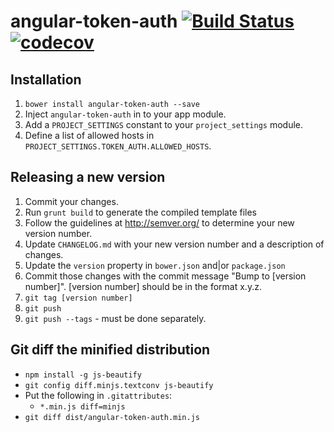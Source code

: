 # angular-token-auth [![Build Status](https://travis-ci.org/incuna/angular-token-auth.svg?branch=master)](https://travis-ci.org/incuna/angular-token-auth) [![codecov](https://codecov.io/gh/incuna/angular-token-auth/branch/master/graph/badge.svg)](https://codecov.io/gh/incuna/angular-token-auth)

## Installation
1. `bower install angular-token-auth --save`
1. Inject `angular-token-auth` in to your app module.
1. Add a `PROJECT_SETTINGS` constant to your `project_settings` module.
1. Define a list of allowed hosts in `PROJECT_SETTINGS.TOKEN_AUTH.ALLOWED_HOSTS`.

## Releasing a new version

1. Commit your changes.
1. Run `grunt build` to generate the compiled template files
1. Follow the guidelines at http://semver.org/ to determine your new version number.
1. Update `CHANGELOG.md` with your new version number and a description of changes.
1. Update the `version` property in `bower.json` and|or `package.json`
1. Commit those changes with the commit message "Bump to [version number]". [version number] should be in the format x.y.z.
1. `git tag [version number]`
1. `git push`
1. `git push --tags` - must be done separately.

## Git diff the minified distribution

- `npm install -g js-beautify`
- `git config diff.minjs.textconv js-beautify`
- Put the following in `.gitattributes`:
    + `*.min.js diff=minjs`
- `git diff dist/angular-token-auth.min.js`
